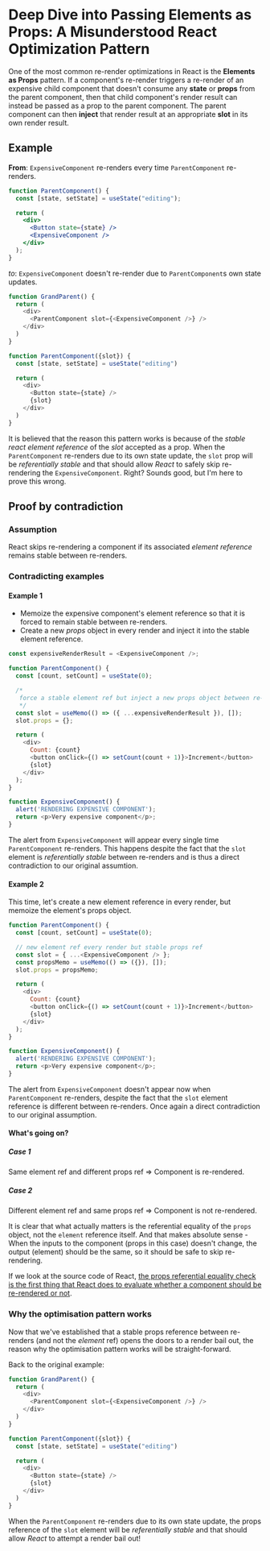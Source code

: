 # Deep Dive into Passing Elements as Props: A Misunderstood React Optimization Pattern

One of the most common re-render optimizations in React is the **Elements as Props** pattern. If a component's re-render triggers a re-render of an expensive child component that doesn't consume any **state** or **props** from the parent component, then that child component's render result can instead be passed as a prop to the parent component. The parent component can then **inject** that render result at an appropriate **slot** in its own render result.

## Example

**From**: `ExpensiveComponent` re-renders every time `ParentComponent` re-renders.

```jsx
function ParentComponent() {
  const [state, setState] = useState("editing");

  return (
    <div>
      <Button state={state} />
      <ExpensiveComponent />
    </div>
  );
}
```

*to*: `ExpensiveComponent` doesn't re-render due to `ParentComponent`s own state updates.

```js
function GrandParent() {
  return (
    <div>
      <ParentComponent slot={<ExpensiveComponent />} />
    </div>
  )
}

function ParentComponent({slot}) {
  const [state, setState] = useState("editing")

  return (
    <div>
      <Button state={state} />
      {slot}
    </div>
  ) 
}
```

It is believed that the reason this pattern works is because of the *stable react element reference* of the *slot* accepted as a prop. When the `ParentComponent` re-renders due to its own state update, the `slot` prop will be *referentially stable* and that should allow *React* to safely skip re-rendering the `ExpensiveComponent`. Right? Sounds good, but I'm here to prove this wrong.

## Proof by contradiction

### Assumption

React skips re-rendering a component if its associated *element reference* remains stable between re-renders.

### Contradicting examples

#### Example 1

- Memoize the expensive component's element reference so that it is forced to remain stable between re-renders.
- Create a new *props* object in every render and inject it into the stable element reference.

```js
const expensiveRenderResult = <ExpensiveComponent />;

function ParentComponent() {
  const [count, setCount] = useState(0);

  /*
   force a stable element ref but inject a new props object between re-renders
   */
  const slot = useMemo(() => ({ ...expensiveRenderResult }), []);
  slot.props = {};

  return (
    <div>
      Count: {count}
      <button onClick={() => setCount(count + 1)}>Increment</button>
      {slot}
    </div>
  );
}

function ExpensiveComponent() {
  alert('RENDERING EXPENSIVE COMPONENT');
  return <p>Very expensive component</p>;
}
```

The alert from `ExpensiveComponent` will appear every single time `ParentComponent` re-renders. This happens despite the fact that the `slot` element is *referentially stable* between re-renders and is thus a direct contradiction to our original assumtion.

#### Example 2

This time, let's create a new element reference in every render, but memoize the element's props object.

```js
function ParentComponent() {
  const [count, setCount] = useState(0);

  // new element ref every render but stable props ref
  const slot = { ...<ExpensiveComponent /> };
  const propsMemo = useMemo(() => ({}), []);
  slot.props = propsMemo;

  return (
    <div>
      Count: {count}
      <button onClick={() => setCount(count + 1)}>Increment</button>
      {slot}
    </div>
  );
}

function ExpensiveComponent() {
  alert('RENDERING EXPENSIVE COMPONENT');
  return <p>Very expensive component</p>;
}
```

The alert from `ExpensiveComponent` doesn't appear now when `ParentComponent` re-renders, despite the fact that the `slot` element reference is different between re-renders. Once again a direct contradiction to our original assumption.

#### What's going on?

##### Case 1

Same element ref and different props ref => Component is re-rendered.

##### Case 2

Different element ref and same props ref => Component is not re-rendered.

It is clear that what actually matters is the referential equality of the `props` object, not the `element` reference itself. And that makes absolute sense - When the inputs to the component (props in this case) doesn't change, the output (element) should be the same, so it should be safe to skip re-rendering.

If we look at the source code of React,
[the props referential equality check is the first thing that React does to evaluate whether a component should be re-rendered or not](https://github.com/facebook/react/blob/ea6e05912aa43a0bbfbee381752caa1817a41a86/packages/react-reconciler/src/ReactFiberBeginWork.js#L3856-L3857).

### Why the optimisation pattern works

Now that we've established that a stable props reference between re-renders (and not the *element* ref) opens the doors to a render bail out, the reason why the optimisation pattern works will be straight-forward.

Back to the original example:

```js
function GrandParent() {
  return (
    <div>
      <ParentComponent slot={<ExpensiveComponent />} />
    </div>
  )
}

function ParentComponent({slot}) {
  const [state, setState] = useState("editing")

  return (
    <div>
      <Button state={state} />
      {slot}
    </div>
  ) 
}
```

When the `ParentComponent` re-renders due to its own state update, the props reference of the `slot` element will be *referentially stable* and that should allow *React* to attempt a render bail out!
